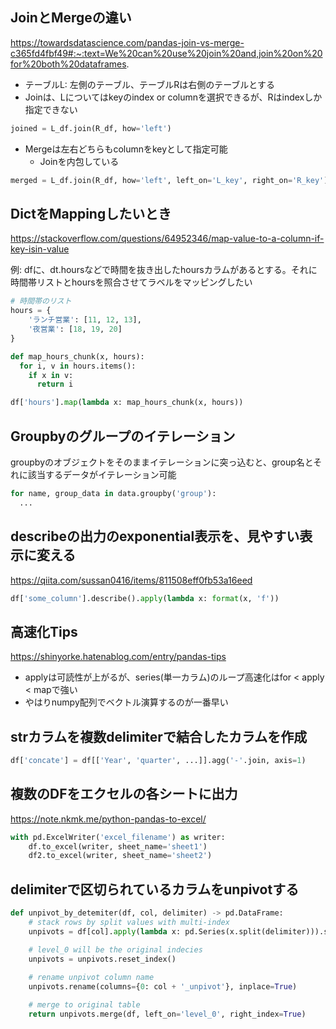 ## JoinとMergeの違い
https://towardsdatascience.com/pandas-join-vs-merge-c365fd4fbf49#:~:text=We%20can%20use%20join%20and,join%20on%20for%20both%20dataframes.

* テーブルL: 左側のテーブル、テーブルRは右側のテーブルとする
* Joinは、Lについてはkeyのindex or columnを選択できるが、Rはindexしか指定できない
```python
joined = L_df.join(R_df, how='left')
```

* Mergeは左右どちらもcolumnをkeyとして指定可能
    * Joinを内包している
```python
merged = L_df.join(R_df, how='left', left_on='L_key', right_on='R_key')
```

## DictをMappingしたいとき
https://stackoverflow.com/questions/64952346/map-value-to-a-column-if-key-isin-value

例: dfに、dt.hoursなどで時間を抜き出したhoursカラムがあるとする。それに時間帯リストとhoursを照合させてラベルをマッピングしたい
```python
# 時間帯のリスト
hours = {
    'ランチ営業': [11, 12, 13],
    '夜営業': [18, 19, 20]
}

def map_hours_chunk(x, hours):
  for i, v in hours.items():
    if x in v:
      return i

df['hours'].map(lambda x: map_hours_chunk(x, hours))
```

## Groupbyのグループのイテレーション

groupbyのオブジェクトをそのままイテレーションに突っ込むと、group名とそれに該当するデータがイテレーション可能
```python
for name, group_data in data.groupby('group'):
  ...
```

## describeの出力のexponential表示を、見やすい表示に変える
https://qiita.com/sussan0416/items/811508eff0fb53a16eed
```python
df['some_column'].describe().apply(lambda x: format(x, 'f'))
```


## 高速化Tips
https://shinyorke.hatenablog.com/entry/pandas-tips
* applyは可読性が上がるが、series(単一カラム)のループ高速化はfor < apply < mapで強い
* やはりnumpy配列でベクトル演算するのが一番早い

## strカラムを複数delimiterで結合したカラムを作成
```python
df['concate'] = df[['Year', 'quarter', ...]].agg('-'.join, axis=1)
```

## 複数のDFをエクセルの各シートに出力
https://note.nkmk.me/python-pandas-to-excel/

```python
with pd.ExcelWriter('excel_filename') as writer:
    df.to_excel(writer, sheet_name='sheet1')
    df2.to_excel(writer, sheet_name='sheet2')
```

## delimiterで区切られているカラムをunpivotする

```python
def unpivot_by_detemiter(df, col, delimiter) -> pd.DataFrame:
    # stack rows by split values with multi-index
    unpivots = df[col].apply(lambda x: pd.Series(x.split(delimiter))).stack()

    # level_0 will be the original indecies
    unpivots = unpivots.reset_index()
    
    # rename unpivot column name
    unpivots.rename(columns={0: col + '_unpivot'}, inplace=True)

    # merge to original table
    return unpivots.merge(df, left_on='level_0', right_index=True)
```
